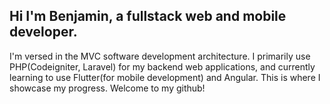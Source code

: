 Hi I'm Benjamin, a fullstack web and mobile developer.
-
I'm versed in the MVC software development architecture.
I primarily use PHP(Codeigniter, Laravel) for my backend web applications, and currently learning to use Flutter(for mobile development) and Angular.
This is where I showcase my progress.
Welcome to my github!
